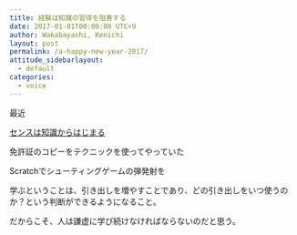 ```yaml
---
title: 経験は知識の習得を阻害する
date: 2017-01-01T00:00:00 UTC+9
author: Wakabayashi, Kenichi
layout: post
permalink: /a-happy-new-year-2017/
attitude_sidebarlayout:
  - default
categories:
  - voice
---
```

最近

[センスは知識からはじまる](http://amzn.asia/eIukVqG)



免許証のコピーをテクニックを使ってやっていた


Scratchでシューティングゲームの弾発射を



学ぶということは、引き出しを増やすことであり、どの引き出しをいつ使うのか？という判断ができるようになること。



だからこそ、人は謙虚に学び続けなければならないのだと思う。